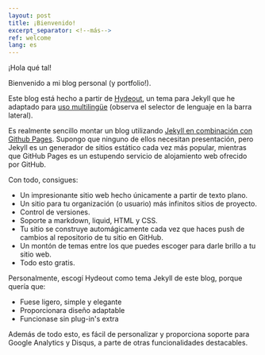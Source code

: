```yaml
---
layout: post
title: ¡Bienvenido!
excerpt_separator: <!--más-->
ref: welcome
lang: es
---
```


¡Hola qué tal!

Bienvenido a mi blog personal (y portfolio!). 

Este blog está hecho a partir de [Hydeout](https://fongandrew.github.io/hydeout/), un tema para Jekyll que he adaptado para [uso multilingüe](https://github.com/azarrias/hydeout-multilingual) 
(observa el selector de lenguaje en la barra lateral). 

<!--más-->

Es realmente sencillo montar un blog utilizando [Jekyll en combinación con Github Pages](https://help.github.com/articles/using-jekyll-as-a-static-site-generator-with-github-pages/).
Supongo que ninguno de ellos necesitan presentación, pero Jekyll es un generador de sitios estático cada vez más popular, mientras que GitHub Pages es un estupendo servicio de alojamiento web ofrecido por GitHub.

Con todo, consigues:
* Un impresionante sitio web hecho únicamente a partir de texto plano. 
* Un sitio para tu organización (o usuario) más infinitos sitios de proyecto. 
* Control de versiones.
* Soporte a markdown, liquid, HTML y CSS.
* Tu sitio se construye automágicamente cada vez que haces push de cambios al repositorio de tu sitio en GitHub.
* Un montón de temas entre los que puedes escoger para darle brillo a tu sitio web.
* Todo esto gratis.

Personalmente, escogí Hydeout como tema Jekyll de este blog, porque quería que:
* Fuese ligero, simple y elegante
* Proporcionara diseño adaptable
* Funcionase sin plug-in's extra

Además de todo esto, es fácil de personalizar y proporciona soporte para Google Analytics y Disqus, a parte de otras funcionalidades destacables.
